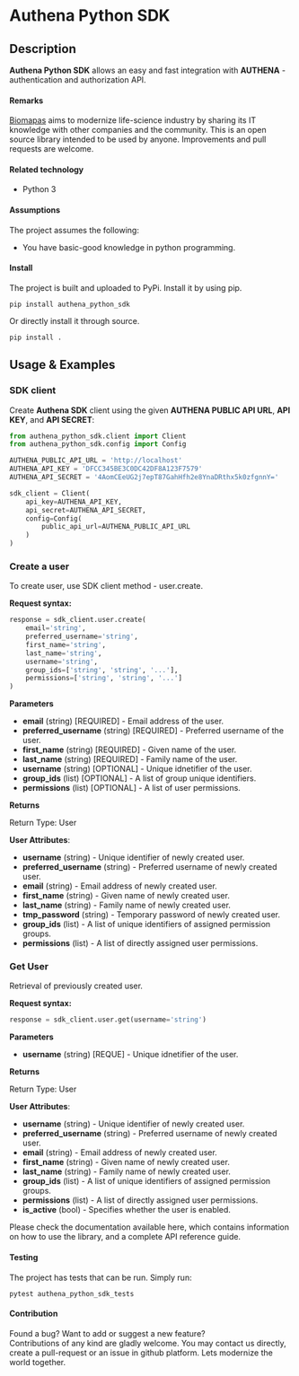 # Authena Python SDK

## Description

**Authena Python SDK** allows an easy and fast integration with **AUTHENA** - authentication and authorization API.

#### Remarks

[Biomapas](https://biomapas.com) aims to modernize life-science
industry by sharing its IT knowledge with other companies and
the community. This is an open source library intended to be used
by anyone. Improvements and pull requests are welcome.

#### Related technology

- Python 3

#### Assumptions

The project assumes the following:

- You have basic-good knowledge in python programming.

#### Install

The project is built and uploaded to PyPi. Install it by using pip.

```
pip install authena_python_sdk
```

Or directly install it through source.

```
pip install .
```

## Usage & Examples

### SDK client

Create **Authena SDK** client using the given **AUTHENA PUBLIC API URL**, **API KEY**, and **API SECRET**:

```python
from authena_python_sdk.client import Client
from authena_python_sdk.config import Config

AUTHENA_PUBLIC_API_URL = 'http://localhost'
AUTHENA_API_KEY = 'DFCC345BE3C0DC42DF8A123F7579'
AUTHENA_API_SECRET = '4AomCEeUG2j7epT87GahHfh2e8YnaDRthx5k0zfgnnY='

sdk_client = Client(
    api_key=AUTHENA_API_KEY,
    api_secret=AUTHENA_API_SECRET,
    config=Config(
        public_api_url=AUTHENA_PUBLIC_API_URL
    )
)
```

### Create a user

To create user, use SDK client method - user.create.

**Request syntax:**

```python
response = sdk_client.user.create(
    email='string',
    preferred_username='string',
    first_name='string',
    last_name='string',
    username='string',
    group_ids=['string', 'string', '...'],
    permissions=['string', 'string', '...']
)
```

**Parameters**

- **email** (string) [REQUIRED] - Email address of the user.
- **preferred_username** (string) [REQUIRED] - Preferred username of the user.
- **first_name** (string) [REQUIRED] - Given name of the user.
- **last_name** (string) [REQUIRED] - Family name of the user.
- **username** (string) [OPTIONAL] - Unique idnetifier of the user.
- **group_ids** (list) [OPTIONAL] - A list of group unique identifiers.
- **permissions** (list) [OPTIONAL] - A list of user permissions.

**Returns**

Return Type: User

**User Attributes**:

- **username** (string) - Unique identifier of newly created user.
- **preferred_username** (string) - Preferred username of newly created user.
- **email** (string) - Email address of newly created user.
- **first_name** (string) - Given name of newly created user.
- **last_name** (string) - Family name of newly created user.
- **tmp_password** (string) - Temporary password of newly created user.
- **group_ids** (list) - A list of unique identifiers of assigned permission groups.
- **permissions** (list) - A list of directly assigned user permissions.

### Get User

Retrieval of previously created user.

**Request syntax:**

```python
response = sdk_client.user.get(username='string')
```

**Parameters**

- **username** (string) [REQUE] - Unique idnetifier of the user.

**Returns**

Return Type: User

**User Attributes**:

- **username** (string) - Unique identifier of newly created user.
- **preferred_username** (string) - Preferred username of newly created user.
- **email** (string) - Email address of newly created user.
- **first_name** (string) - Given name of newly created user.
- **last_name** (string) - Family name of newly created user.
- **group_ids** (list) - A list of unique identifiers of assigned permission groups.
- **permissions** (list) - A list of directly assigned user permissions.
- **is_active** (bool) - Specifies whether the user is enabled.

Please check the documentation available here, which contains information on how to use the library, 
and a complete API reference guide.

#### Testing

The project has tests that can be run. Simply run:

```
pytest authena_python_sdk_tests
```

#### Contribution

Found a bug? Want to add or suggest a new feature?<br>
Contributions of any kind are gladly welcome. You may contact us
directly, create a pull-request or an issue in github platform.
Lets modernize the world together.
